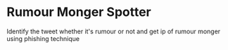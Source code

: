 # Rumour Monger Spotter
 Identify the tweet whether it's rumour or not and get ip of rumour monger using phishing technique
